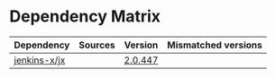 # Dependency Matrix

Dependency | Sources | Version | Mismatched versions
---------- | ------- | ------- | -------------------
[jenkins-x/jx](https://github.com/jenkins-x/jx) |  | [2.0.447](https://github.com/jenkins-x/jx/releases/tag/v2.0.447) | 
